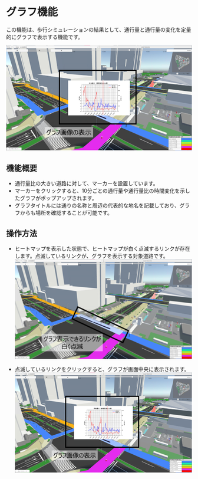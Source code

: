 # グラフ機能
この機能は、歩行シミュレーションの結果として、通行量と通行量の変化を定量的にグラフで表示する機能です。

![](../images/visualize-graph.png)

## 機能概要
- 通行量比の大きい道路に対して、マーカーを設置しています。
- マーカーをクリックすると、10分ごとの通行量や通行量比の時間変化を示したグラフがポップアップされます。
- グラフタイトルには通りの名称と周辺の代表的な地名を記載しており、グラフからも場所を確認することが可能です。

## 操作方法
- ヒートマップを表示した状態で、ヒートマップが白く点滅するリンクが存在します。点滅しているリンクが、グラフを表示する対象道路です。
![](../images/visualize-graph-whitemarker.png)

- 点滅しているリンクをクリックすると、グラフが画面中央に表示されます。
![](../images/visualize-graph.png)
